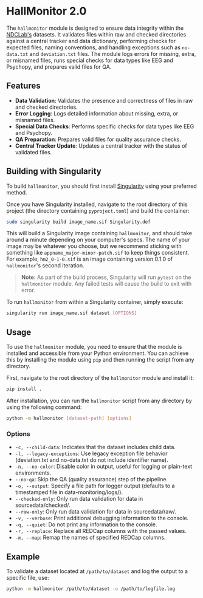 # HallMonitor 2.0

The `hallmonitor` module is designed to ensure data integrity within the [NDCLab's](https://www.ndclab.com/) datasets. It validates files within raw and checked directories against a central tracker and data dictionary, performing checks for expected files, naming conventions, and handling exceptions such as `no-data.txt` and `deviation.txt` files. The module logs errors for missing, extra, or misnamed files, runs special checks for data types like EEG and Psychopy, and prepares valid files for QA.

## Features

- **Data Validation**: Validates the presence and correctness of files in raw and checked directories.
- **Error Logging**: Logs detailed information about missing, extra, or misnamed files.
- **Special Data Checks**: Performs specific checks for data types like EEG and Psychopy.
- **QA Preparation**: Prepares valid files for quality assurance checks.
- **Central Tracker Update**: Updates a central tracker with the status of validated files.

## Building with Singularity
To build `hallmonitor`, you should first install [Singularity](https://github.com/sylabs/singularity/blob/main/INSTALL.md) using your preferred method.

Once you have Singularity installed, navigate to the root directory of this project (the directory containing `pyproject.toml`) and build the container:
```sh
sudo singularity build image_name.sif Singularity.def
```

This will build a Singularity image containing `hallmonitor`, and should take around a minute depending on your computer's specs. The name of your image may be whatever you choose, but we recommend sticking with something like `appname_major-minor-patch.sif` to keep things consistent. For example, `hm2_0-1-0.sif` is an image containing version 0.1.0 of `hallmonitor`'s second iteration.

> **Note:** As part of the build process, Singularity will run `pytest` on the `hallmonitor` module. Any failed tests will cause the build to exit with error.

To run `hallmonitor` from within a Singularity container, simply execute:
```sh
singularity run image_name.sif dataset [OPTIONS]
```

## Usage

To use the `hallmonitor` module, you need to ensure that the module is installed and accessible from your Python environment. You can achieve this by installing the module using `pip` and then running the script from any directory.

First, navigate to the root directory of the `hallmonitor` module and install it:

```sh
pip install .
```

After installation, you can run the `hallmonitor` script from any directory by using the following command:

```sh
python -m hallmonitor [dataset-path] [options]
```

### Options

- `-c, --child-data`: Indicates that the dataset includes child data.
- `-l, --legacy-exceptions`: Use legacy exception file behavior (deviation.txt and no-data.txt do not include identifier name).
- `-n, --no-color`: Disable color in output, useful for logging or plain-text environments.
- `--no-qa`: Skip the QA (quality assurance) step of the pipeline.
- `-o, --output`: Specify a file path for logger output (defaults to a timestamped file in data-monitoring/logs/).
- `--checked-only`: Only run data validation for data in sourcedata/checked/.
- `--raw-only`: Only run data validation for data in sourcedata/raw/.
- `-v, --verbose`: Print additional debugging information to the console.
- `-q, --quiet`: Do not print any information to the console.
- `-r, --replace`: Replace all REDCap columns with the passed values.
- `-m, --map`: Remap the names of specified REDCap columns.

## Example

To validate a dataset located at `/path/to/dataset` and log the output to a specific file, use:

```sh
python -m hallmonitor /path/to/dataset -o /path/to/logfile.log
```
